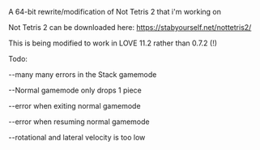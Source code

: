 A 64-bit rewrite/modification of Not Tetris 2 that i'm working on

Not Tetris 2 can be downloaded here: https://stabyourself.net/nottetris2/

This is being modified to work in LOVE 11.2 rather than 0.7.2 (!)

Todo:

--many many errors in the Stack gamemode

--Normal gamemode only drops 1 piece

--error when exiting normal gamemode

--error when resuming normal gamemode

--rotational and lateral velocity is too low
